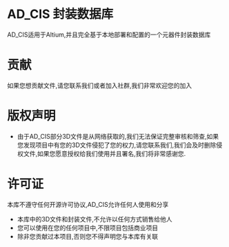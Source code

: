 # AD_CIS 封装数据库
AD_CIS适用于Altium,并且完全基于本地部署和配置的一个元器件封装数据库

# 贡献
如果您想贡献文件,请您联系我们或者加入社群,我们非常欢迎您的加入
# 版权声明
- 由于AD_CIS部分3D文件是从网络获取的,我们无法保证完整审核和筛查,如果您发现项目中有您的3D文件侵犯了您的权力,请您联系我们,我们会及时删除侵权文件,如果您愿意授权给我们使用并且署名,我们将非常感谢您.
# 许可证
本库不遵守任何开源许可协议,AD_CIS允许任何人使用和分享
- 本库中的3D文件和封装文件,不允许以任何方式销售给他人
- 您可以使用在您的任何项目中,不限项目包括商业项目
- 除非您贡献过本项目,否则您不得声明您与本库有关联
